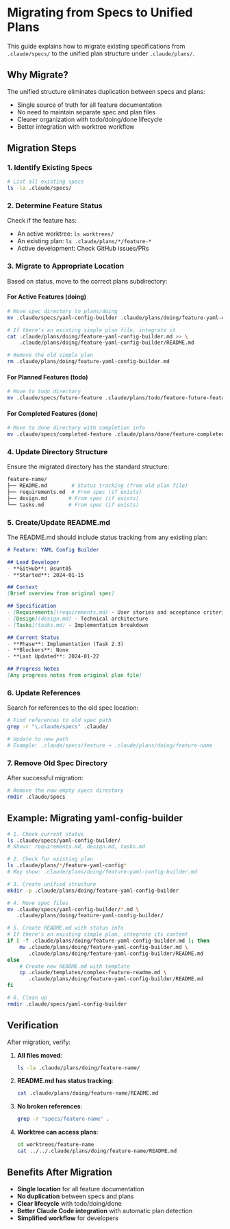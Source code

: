 # Migrating from Specs to Unified Plans

This guide explains how to migrate existing specifications from `.claude/specs/` to the unified plan structure under `.claude/plans/`.

## Why Migrate?

The unified structure eliminates duplication between specs and plans:
- Single source of truth for all feature documentation
- No need to maintain separate spec and plan files
- Clearer organization with todo/doing/done lifecycle
- Better integration with worktree workflow

## Migration Steps

### 1. Identify Existing Specs

```bash
# List all existing specs
ls -la .claude/specs/
```

### 2. Determine Feature Status

Check if the feature has:
- An active worktree: `ls worktrees/`
- An existing plan: `ls .claude/plans/*/feature-*`
- Active development: Check GitHub issues/PRs

### 3. Migrate to Appropriate Location

Based on status, move to the correct plans subdirectory:

#### For Active Features (doing)

```bash
# Move spec directory to plans/doing
mv .claude/specs/yaml-config-builder .claude/plans/doing/feature-yaml-config-builder

# If there's an existing simple plan file, integrate it
cat .claude/plans/doing/feature-yaml-config-builder.md >> \
    .claude/plans/doing/feature-yaml-config-builder/README.md

# Remove the old simple plan
rm .claude/plans/doing/feature-yaml-config-builder.md
```

#### For Planned Features (todo)

```bash
# Move to todo directory
mv .claude/specs/future-feature .claude/plans/todo/feature-future-feature
```

#### For Completed Features (done)

```bash
# Move to done directory with completion info
mv .claude/specs/completed-feature .claude/plans/done/feature-completed-feature
```

### 4. Update Directory Structure

Ensure the migrated directory has the standard structure:

```bash
feature-name/
├── README.md        # Status tracking (from old plan file)
├── requirements.md  # From spec (if exists)
├── design.md       # From spec (if exists)
└── tasks.md        # From spec (if exists)
```

### 5. Create/Update README.md

The README.md should include status tracking from any existing plan:

```markdown
# Feature: YAML Config Builder

## Lead Developer
- **GitHub**: @sunt05
- **Started**: 2024-01-15

## Context
[Brief overview from original spec]

## Specification
- [Requirements](requirements.md) - User stories and acceptance criteria
- [Design](design.md) - Technical architecture
- [Tasks](tasks.md) - Implementation breakdown

## Current Status
- **Phase**: Implementation (Task 2.3)
- **Blockers**: None
- **Last Updated**: 2024-01-22

## Progress Notes
[Any progress notes from original plan file]
```

### 6. Update References

Search for references to the old spec location:

```bash
# Find references to old spec path
grep -r "\.claude/specs" .claude/

# Update to new path
# Example: .claude/specs/feature → .claude/plans/doing/feature-name
```

### 7. Remove Old Spec Directory

After successful migration:

```bash
# Remove the now-empty specs directory
rmdir .claude/specs
```

## Example: Migrating yaml-config-builder

```bash
# 1. Check current status
ls .claude/specs/yaml-config-builder/
# Shows: requirements.md, design.md, tasks.md

# 2. Check for existing plan
ls .claude/plans/*/feature-yaml-config*
# May show: .claude/plans/doing/feature-yaml-config-builder.md

# 3. Create unified structure
mkdir -p .claude/plans/doing/feature-yaml-config-builder

# 4. Move spec files
mv .claude/specs/yaml-config-builder/*.md \
   .claude/plans/doing/feature-yaml-config-builder/

# 5. Create README.md with status info
# If there's an existing simple plan, integrate its content
if [ -f .claude/plans/doing/feature-yaml-config-builder.md ]; then
    mv .claude/plans/doing/feature-yaml-config-builder.md \
       .claude/plans/doing/feature-yaml-config-builder/README.md
else
    # Create new README.md with template
    cp .claude/templates/complex-feature-readme.md \
       .claude/plans/doing/feature-yaml-config-builder/README.md
fi

# 6. Clean up
rmdir .claude/specs/yaml-config-builder
```

## Verification

After migration, verify:

1. **All files moved**:
   ```bash
   ls -la .claude/plans/doing/feature-name/
   ```

2. **README.md has status tracking**:
   ```bash
   cat .claude/plans/doing/feature-name/README.md
   ```

3. **No broken references**:
   ```bash
   grep -r "specs/feature-name" .
   ```

4. **Worktree can access plans**:
   ```bash
   cd worktrees/feature-name
   cat ../../.claude/plans/doing/feature-name/README.md
   ```

## Benefits After Migration

- **Single location** for all feature documentation
- **No duplication** between specs and plans
- **Clear lifecycle** with todo/doing/done
- **Better Claude Code integration** with automatic plan detection
- **Simplified workflow** for developers
